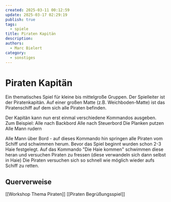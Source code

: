 ```yaml
---
created: 2025-03-11 00:12:59
update: 2025-03-17 02:29:19
publish: true
tags:
  - spiele
title: Piraten Kapitän
description: 
authors:
  - Marc Bielert
category:
  - sonstiges
---
```


# Piraten Kapitän

Ein thematisches Spiel für kleine bis mittelgroße Gruppen.
Der Spielleiter ist der Piratenkapitän.
Auf einer großen Matte (z.B. Weichboden-Matte) ist das Piratenschiff auf dem sich alle Piraten befinden.

Der Kapitän kann nun erst einmal verschiedene Kommandos ausgeben. Zum Beispiel:
Alle nach Backbord
Alle nach Steuerbord
Die Planken putzen
Alle Mann rudern

Alle Mann über Bord - auf dieses Kommando hin springen alle Piraten vom Schiff und schwimmen herum.
Bevor das Spiel beginnt wurden schon 2-3 Haie festgelegt. Auf das Kommando "Die Haie kommen" schwimmen diese heran und versuchen Piraten zu fressen (diese verwandeln sich dann selbst in Haie)
Die Piraten versuchen sich so schnell wie möglich wieder aufs Schiff zu retten.

## Querverweise

[[Workshop Thema Piraten]]
[[Piraten Begrüßungsspiel]]

